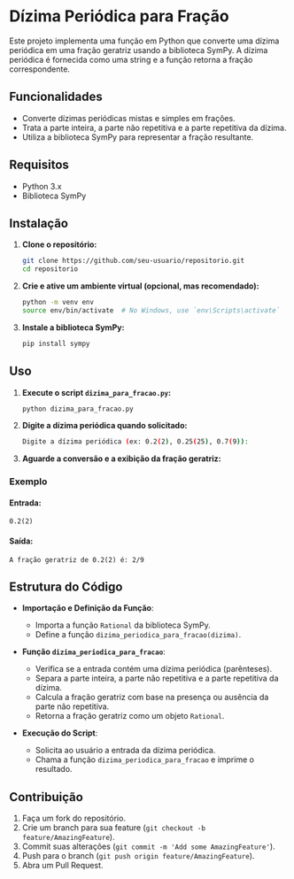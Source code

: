 # Dízima Periódica para Fração

Este projeto implementa uma função em Python que converte uma dízima periódica em uma fração geratriz usando a biblioteca SymPy. A dízima periódica é fornecida como uma string e a função retorna a fração correspondente.

## Funcionalidades

- Converte dízimas periódicas mistas e simples em frações.
- Trata a parte inteira, a parte não repetitiva e a parte repetitiva da dízima.
- Utiliza a biblioteca SymPy para representar a fração resultante.

## Requisitos

- Python 3.x
- Biblioteca SymPy

## Instalação

1. **Clone o repositório:**
    ```sh
    git clone https://github.com/seu-usuario/repositorio.git
    cd repositorio
    ```

2. **Crie e ative um ambiente virtual (opcional, mas recomendado):**
    ```sh
    python -m venv env
    source env/bin/activate  # No Windows, use `env\Scripts\activate`
    ```

3. **Instale a biblioteca SymPy:**
    ```sh
    pip install sympy
    ```

## Uso

1. **Execute o script `dizima_para_fracao.py`:**
    ```sh
    python dizima_para_fracao.py
    ```

2. **Digite a dízima periódica quando solicitado:**
    ```sh
    Digite a dízima periódica (ex: 0.2(2), 0.25(25), 0.7(9)): 
    ```

3. **Aguarde a conversão e a exibição da fração geratriz:**

### Exemplo

#### Entrada:
```plaintext
0.2(2)
```

#### Saída:
```plaintext
A fração geratriz de 0.2(2) é: 2/9
```

## Estrutura do Código

- **Importação e Definição da Função**:
    - Importa a função `Rational` da biblioteca SymPy.
    - Define a função `dizima_periodica_para_fracao(dizima)`.

- **Função `dizima_periodica_para_fracao`**:
    - Verifica se a entrada contém uma dízima periódica (parênteses).
    - Separa a parte inteira, a parte não repetitiva e a parte repetitiva da dízima.
    - Calcula a fração geratriz com base na presença ou ausência da parte não repetitiva.
    - Retorna a fração geratriz como um objeto `Rational`.

- **Execução do Script**:
    - Solicita ao usuário a entrada da dízima periódica.
    - Chama a função `dizima_periodica_para_fracao` e imprime o resultado.

## Contribuição

1. Faça um fork do repositório.
2. Crie um branch para sua feature (`git checkout -b feature/AmazingFeature`).
3. Commit suas alterações (`git commit -m 'Add some AmazingFeature'`).
4. Push para o branch (`git push origin feature/AmazingFeature`).
5. Abra um Pull Request.
